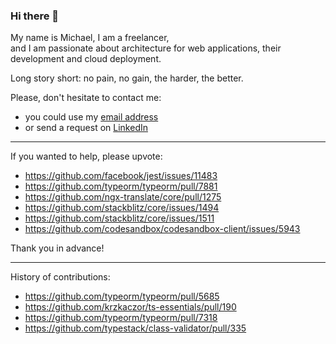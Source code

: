### Hi there 👋

My name is Michael, I am a freelancer,  
and I am passionate about architecture for web applications, their development and cloud deployment.

Long story short: no pain, no gain, the harder, the better.


Please, don't hesitate to contact me:

- you could use my [email address](mailto:m@sudo.eu)
- or send a request on [LinkedIn](http://linkedin.com/in/michael-gusev/)

---

If you wanted to help, please upvote:

- https://github.com/facebook/jest/issues/11483
- https://github.com/typeorm/typeorm/pull/7881
- https://github.com/ngx-translate/core/pull/1275
- https://github.com/stackblitz/core/issues/1494
- https://github.com/stackblitz/core/issues/1511
- https://github.com/codesandbox/codesandbox-client/issues/5943

Thank you in advance!

---

History of contributions:

- https://github.com/typeorm/typeorm/pull/5685
- https://github.com/krzkaczor/ts-essentials/pull/190
- https://github.com/typeorm/typeorm/pull/7318
- https://github.com/typestack/class-validator/pull/335
